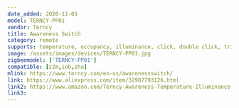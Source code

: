 ```yaml
---
date_added: 2020-11-03
model: TERNCY-PP01
vendor: Terncy
title: Awareness Switch
category: remote
supports: temperature, occupancy, illuminance, click, double click, triple click
image: /assets/images/devices/TERNCY-PP01.jpg
zigbeemodel: ['TERNCY-PP01']
compatible: [z2m,iob,zha]
mlink: https://www.terncy.com/en-us/awarenessswitch/
link: https://www.aliexpress.com/item/32987793126.html
link2: https://www.amazon.com/Terncy-Awareness-Temperature-Illuminance-Convenient/dp/B07X4GLL1P
link3: 
---
```

